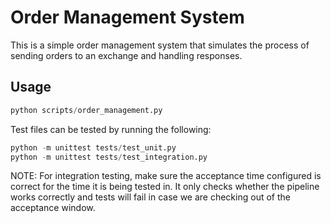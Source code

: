 # Order Management System

This is a simple order management system that simulates the process of sending orders to an exchange and handling responses.

## Usage

```python
python scripts/order_management.py
```
Test files can be tested by running the following:
```python
python -m unittest tests/test_unit.py
python -m unittest tests/test_integration.py
```
NOTE: For integration testing, make sure the acceptance time configured is correct for the time it is being tested in. It only checks whether the pipeline works correctly and tests will fail in case we are checking out of the acceptance window.


